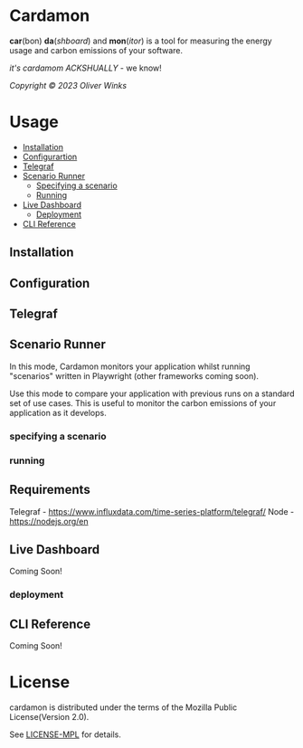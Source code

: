 # Cardamon

**car**(bon) **da**(_shboard_) and **mon**(_itor_) is a tool for measuring the energy usage and carbon emissions of your software.

_it's cardamom ACKSHUALLY_ - we know!

_Copyright © 2023 Oliver Winks_

# Usage

- [Installation](#installation)
- [Configurartion](#configuration)
- [Telegraf](#telegraf)
- [Scenario Runner](#scenario-runner)
  - [Specifying a scenario](#specifying-a-scenario)
  - [Running](#running)
- [Live Dashboard](#live-dashboard)
  - [Deployment](#deployment)
- [CLI Reference](#cli-reference)

## Installation

## Configuration

## Telegraf

## Scenario Runner

In this mode, Cardamon monitors your application whilst running "scenarios" written in Playwright (other frameworks coming soon).

Use this mode to compare your application with previous runs on a standard set of use cases. This is useful to monitor the carbon emissions of your application as it develops.

### specifying a scenario

### running
## Requirements
Telegraf - https://www.influxdata.com/time-series-platform/telegraf/
Node - https://nodejs.org/en

## Live Dashboard

Coming Soon!

### deployment

## CLI Reference

Coming Soon!

# License

cardamon is distributed under the terms of the Mozilla Public License(Version 2.0).

See [LICENSE-MPL](https://www.mozilla.org/en-US/MPL/2.0) for details.
